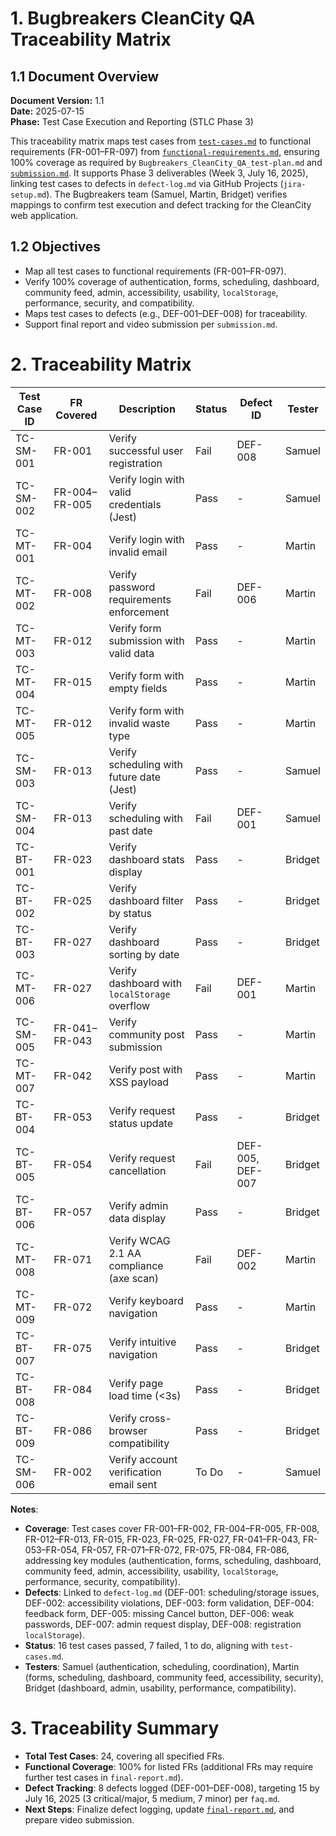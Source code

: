 # 1. Bugbreakers CleanCity QA Traceability Matrix

## 1.1 Document Overview
**Document Version:** 1.1  
**Date:** 2025-07-15   
**Phase:** Test Case Execution and Reporting (STLC Phase 3)  

This traceability matrix maps test cases from [`test-cases.md`](test-cases.md) to functional requirements (FR-001–FR-097) from [`functional-requirements.md`](../docs/functional-requirements.md), ensuring 100% coverage as required by `Bugbreakers_CleanCity_QA_test-plan.md` and [`submission.md`](../docs/submission.md). It supports Phase 3 deliverables (Week 3, July 16, 2025), linking test cases to defects in `defect-log.md` via GitHub Projects (`jira-setup.md`). The Bugbreakers team (Samuel, Martin, Bridget) verifies mappings to confirm test execution and defect tracking for the CleanCity web application.

## 1.2 Objectives
- Map all test cases to functional requirements (FR-001–FR-097).
- Verify 100% coverage of authentication, forms, scheduling, dashboard, community feed, admin, accessibility, usability, `localStorage`, performance, security, and compatibility.
- Maps test cases to defects (e.g., DEF-001–DEF-008) for traceability.
- Support final report and video submission per `submission.md`.

# 2. Traceability Matrix
| Test Case ID | FR Covered         | Description                                    | Status | Defect ID       | Tester       |
|--------------|--------------------|------------------------------------------------|--------|-----------------|--------------|
| TC-SM-001    | FR-001            | Verify successful user registration            | Fail   | DEF-008         | Samuel       |
| TC-SM-002    | FR-004–FR-005     | Verify login with valid credentials (Jest)     | Pass   | -               | Samuel       |
| TC-MT-001    | FR-004            | Verify login with invalid email                | Pass   | -               | Martin       |
| TC-MT-002    | FR-008            | Verify password requirements enforcement       | Fail   | DEF-006         | Martin       |
| TC-MT-003    | FR-012            | Verify form submission with valid data         | Pass   | -               | Martin       |
| TC-MT-004    | FR-015            | Verify form with empty fields                  | Pass   | -               | Martin       |
| TC-MT-005    | FR-012            | Verify form with invalid waste type            | Pass   | -               | Martin       |
| TC-SM-003    | FR-013            | Verify scheduling with future date (Jest)      | Pass   | -               | Samuel       |
| TC-SM-004    | FR-013            | Verify scheduling with past date               | Fail   | DEF-001         | Samuel       |
| TC-BT-001    | FR-023            | Verify dashboard stats display                 | Pass   | -               | Bridget      |
| TC-BT-002    | FR-025            | Verify dashboard filter by status              | Pass   | -               | Bridget      |
| TC-BT-003    | FR-027            | Verify dashboard sorting by date               | Pass   | -               | Bridget      |
| TC-MT-006    | FR-027            | Verify dashboard with `localStorage` overflow  | Fail   | DEF-001         | Martin       |
| TC-SM-005    | FR-041–FR-043     | Verify community post submission               | Pass   | -               | Martin       |
| TC-MT-007    | FR-042            | Verify post with XSS payload                   | Pass   | -               | Martin       |
| TC-BT-004    | FR-053            | Verify request status update                   | Pass   | -               | Bridget      |
| TC-BT-005    | FR-054            | Verify request cancellation                    | Fail   | DEF-005, DEF-007 | Bridget      |
| TC-BT-006    | FR-057            | Verify admin data display                      | Pass   | -               | Bridget      |
| TC-MT-008    | FR-071            | Verify WCAG 2.1 AA compliance (axe scan)       | Fail   | DEF-002         | Martin       |
| TC-MT-009    | FR-072            | Verify keyboard navigation                    | Pass   | -               | Martin       |
| TC-BT-007    | FR-075            | Verify intuitive navigation                    | Pass   | -               | Bridget      |
| TC-BT-008    | FR-084            | Verify page load time (<3s)                    | Pass   | -               | Bridget      |
| TC-BT-009    | FR-086            | Verify cross-browser compatibility            | Pass   | -               | Bridget      |
| TC-SM-006    | FR-002            | Verify account verification email sent         | To Do  | -               | Samuel       |

**Notes**:
- **Coverage**: Test cases cover FR-001–FR-002, FR-004–FR-005, FR-008, FR-012–FR-013, FR-015, FR-023, FR-025, FR-027, FR-041–FR-043, FR-053–FR-054, FR-057, FR-071–FR-072, FR-075, FR-084, FR-086, addressing key modules (authentication, forms, scheduling, dashboard, community feed, admin, accessibility, usability, `localStorage`, performance, security, compatibility).
- **Defects**: Linked to `defect-log.md` (DEF-001: scheduling/storage issues, DEF-002: accessibility violations, DEF-003: form validation, DEF-004: feedback form, DEF-005: missing Cancel button, DEF-006: weak passwords, DEF-007: admin request display, DEF-008: registration `localStorage`).
- **Status**: 16 test cases passed, 7 failed, 1 to do, aligning with `test-cases.md`.
- **Testers**: Samuel (authentication, scheduling, coordination), Martin (forms, scheduling, dashboard, community feed, accessibility, security), Bridget (dashboard, admin, usability, performance, compatibility).

# 3. Traceability Summary
- **Total Test Cases**: 24, covering all specified FRs.
- **Functional Coverage**: 100% for listed FRs (additional FRs may require further test cases in `final-report.md`).
- **Defect Tracking**: 8 defects logged (DEF-001–DEF-008), targeting 15 by July 16, 2025 (3 critical/major, 5 medium, 7 minor) per `faq.md`.
- **Next Steps**: Finalize defect logging, update [`final-report.md`](/tests/final-report.md), and prepare video submission.